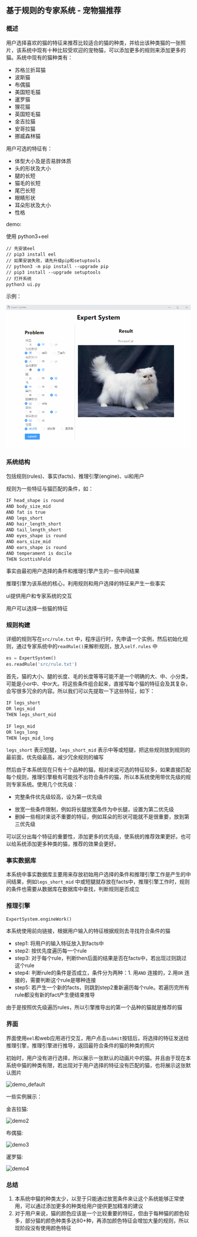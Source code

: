 ## 基于规则的专家系统 - 宠物猫推荐



### 概述

用户选择喜欢的猫的特征来推荐比较适合的猫的种类，并给出该种类猫的一张照片，该系统中现有十种比较受欢迎的宠物猫，可以添加更多的规则来添加更多的猫。系统中现有的猫种类有：

+ 苏格兰折耳猫
+ 波斯猫
+ 布偶猫
+ 美国短毛猫
+ 暹罗猫
+ 狸花猫
+ 英国短毛猫
+ 金吉拉猫
+ 安哥拉猫
+ 挪威森林猫

用户可选的特征有：

+ 体型大小及是否易胖体质
+ 头的形状及大小
+ 腿的长短
+ 猫毛的长短
+ 尾巴长短
+ 眼睛形状
+ 耳朵形状及大小
+ 性格

demo:

使用 python3+eel

```
// 先安装eel
// pip3 install eel 
// 如果安装失败，请先升级pip和setuptools
// python3 -m pip install --upgrade pip
// pip3 install --upgrade setuptools
// 打开系统
python3 ui.py
```

示例：

![demo1](readmeImg/demo1.png)



### 系统结构

包括规则(rules)、事实(facts)、推理引擎(engine)、ui和用户

规则为一些特征与猫匹配的条件，如：

```
IF head_shape is round
AND body_size_mid
AND fat is true
AND legs_short
AND hair_length_short
AND tail_length_short
AND eyes_shape is round
AND ears_size_mid
AND ears_shape is round
AND temperament is docile
THEN ScottishFold
```

事实由最初用户选择的条件和推理引擎产生的一些中间结果

推理引擎为该系统的核心，利用规则和用户选择的特征来产生一些事实

ui提供用户和专家系统的交互

用户可以选择一些猫的特征



### 规则构建

详细的规则写在```src/rule.txt``` 中，程序运行时，先申请一个实例，然后初始化规则，通过专家系统中的```readRule()```来解析规则，放入```self.rules``` 中 

```python
es = ExpertSystem()
es.readRule('src/rule.txt')
```

首先，猫的大小、腿的长度、毛的长度等等可能不是一个明确的大、中、小分类，可能是小or中、中or大。将这些条件组合起来，直接写每个猫的特征会及其复杂，会写很多冗余的内容。所以我们可以先提取一下这些特征，如下：

```shell
IF legs_short
OR legs_mid
THEN legs_short_mid

IF legs_mid
OR legs_long
THEN legs_mid_long
```

```legs_short``` 表示短腿，```legs_short_mid``` 表示中等或短腿，把这些规则放到规则的最前面，优先级最高，减少冗余规则的编写

然后由于本系统现在只有十个品种的猫，相对来说可选的特征较多，如果直接匹配每个规则，推理引擎极有可能找不出符合条件的猫，所以本系统使用带优先级的规则专家系统。使用几个优先级：

* 完整条件优先级较高，设为第一优先级

+ 放宽一些条件限制，例如将长腿放宽条件为中长腿，设置为第二优先级
+ 删掉一些相对来说不重要的特征，例如耳朵的形状可能就不是很重要，放到第三优先级

可以区分出每个特征的重要性，添加更多的优先级，使系统的推荐效果更好。也可以给系统添加更多种类的猫，推荐的效果会更好。



### 事实数据库

本系统中事实数据库主要用来存放初始用户选择的条件和推理引擎工作是产生的中间结果，例如```legs_short_mid``` 中或短腿就存放在facts中，推理引擎工作时，规则的条件也需要从数据库在数据库中查找，判断规则是否成立





### 推理引擎

```ExpertSystem.engineWork()``` 

本系统使用前向链接，根据用户输入的特征根据规则去寻找符合条件的猫

+ step1: 将用户的输入特征放入到facts中
+ step2: 按优先度遍历每一个rule
+ step3: 对于每个rule，判断then后面的结果是否在facts中，若出现过则跳过这个rule
+ step4: 判断rule的条件是否成立，条件分为两种：1. 用```AND``` 连接的，2.用```OR``` 连接的，需要判断这个rule是哪种连接
+ step5: 若产生一个新的facts，则跳到step2重新遍历每个rule。若遍历完所有rule都没有新的fact产生便结束推导

由于是按照优先级遍历rules，所以引擎推导出的第一个品种的猫就是推荐的猫



### 界面

界面使用```eel```和web应用进行交互，用户点击```submit```按钮后，将选择的特征发送给推理引擎，推理引擎进行推导，返回最符合条件的猫的种类的照片

初始时，用户没有进行选择，所以展示一张默认的动画片中的猫。并且由于现在本系统中猫的种类有限，若出现对于用户选择的特征没有匹配的猫，也将展示这张默认图片

![demo_default](readmeImg/demo_default.png)



一些实例展示：

金吉拉猫:

![demo2](readmeImg/demo2.png)





布偶猫:

![demo3](readmeImg/demo3.png)



暹罗猫:

![demo4](readmeImg/demo4.png)



### 总结

1. 本系统中猫的种类太少，以至于只能通过放宽条件来让这个系统能够正常使用，可以通过添加更多的种类给用户提供更加精准的建议
2. 对于用户来说，猫的颜色应该是一个比较重要的特征，但由于每种猫的颜色较多，部分猫的颜色种类多达80+种，再添加颜色特征会增加大量的规则，所以现阶段没有使用颜色特征
